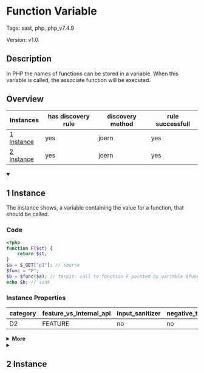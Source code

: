 [//]: # (This file is automatically generated. If you wish to make any changes, please use the JSON files and regenerate this file using the tpframework.)

# Function Variable

Tags: sast, php, php_v7.4.9

Version: v1.0

## Description

In PHP the names of functions can be stored in a variable. When this variable is called, the associate function will be executed.

## Overview

| Instances                 | has discovery rule   | discovery method   | rule successfull   |
|---------------------------|----------------------|--------------------|--------------------|
| [1 Instance](#1-instance) | yes                  | joern              | yes                |
| [2 Instance](#2-instance) | yes                  | joern              | yes                |

<details markdown="1"open>
<summary>

## 1 Instance
</summary>

The instance shows, a variable containing the value for a function, that should be called.

### Code

```PHP
<?php
function F($st) {
    return $st;
}
$a = $_GET["p1"]; // source
$func = "F";
$b = $func($a); // tarpit: call to function F pointed by variable $func
echo $b; // sink
```

### Instance Properties

| category   | feature_vs_internal_api   | input_sanitizer   | negative_test_case   | source_and_sink   |
|------------|---------------------------|-------------------|----------------------|-------------------|
| D2         | FEATURE                   | no                | no                   | no                |

<details markdown="1">
<summary>
<b>More</b></summary>

<details markdown="1">
<summary>

### Compile
</summary>

```bash
$_main:
     ; (lines=10, args=0, vars=3, tmps=6)
     ; (before optimizer)
     ; /.../PHP/76_function_variable/1_instance_76_function_variable/1_instance_76_function_variable.php:1-9
     ; return  [] RANGE[0..0]
0000 T3 = FETCH_R (global) string("_GET")
0001 T4 = FETCH_DIM_R T3 string("p1")
0002 ASSIGN CV0($a) T4
0003 ASSIGN CV1($func) string("F")
0004 INIT_DYNAMIC_CALL 1 CV1($func)
0005 SEND_VAR_EX CV0($a) 1
0006 V7 = DO_FCALL
0007 ASSIGN CV2($b) V7
0008 ECHO CV2($b)
0009 RETURN int(1)

F:
     ; (lines=3, args=1, vars=1, tmps=0)
     ; (before optimizer)
     ; /.../PHP/76_function_variable/1_instance_76_function_variable/1_instance_76_function_variable.php:2-4
     ; return  [] RANGE[0..0]
0000 CV0($st) = RECV 1
0001 RETURN CV0($st)
0002 RETURN null
```

</details>

<details markdown="1">
<summary>

### Discovery
</summary>

Rule identifies an INIT_DYNAMIC_CALL made on a non-literal element

```scala
val x76 = (name, "76_function_variable_iall", cpg.call("INIT_DYNAMIC_CALL").whereNot(_.argument.order(1).isLiteral).location.toJson);
```

| discovery method   | expected accuracy   |
|--------------------|---------------------|
| joern              | Perfect             |

</details>

<details markdown="1"open>
<summary>

### Measurement
</summary>

| Tool        | Comm_1   | Comm_2   | Ground Truth   |
|-------------|----------|----------|----------------|
| 22 May 2023 | no       | yes      | yes            |

</details>

</details>

</details>

<details markdown="1">
<summary>

## 2 Instance
</summary>

This instance takes the function, that should be called as an user defined input. In this case: if the user controlled value is 'F', the script calls the function F.

### Code

```PHP
<?php
function F($st) {
    return $st;
}
$a = $_GET["p1"]; // source
$func = $_GET["p2"];
$b = $func($a); // tarpit: if $_GET["p2"] is F, then call to function F pointed by variable $func
echo $b; // sink
```

### Instance Properties

| category   | feature_vs_internal_api   | input_sanitizer   | negative_test_case   | source_and_sink   |
|------------|---------------------------|-------------------|----------------------|-------------------|
| D4         | FEATURE                   | no                | no                   | no                |

<details markdown="1">
<summary>
<b>More</b></summary>

<details markdown="1">
<summary>

### Compile
</summary>

```bash
$_main:
     ; (lines=12, args=0, vars=3, tmps=8)
     ; (before optimizer)
     ; /.../PHP/76_function_variable/2_instance_76_function_variable/2_instance_76_function_variable.php:1-9
     ; return  [] RANGE[0..0]
0000 T3 = FETCH_R (global) string("_GET")
0001 T4 = FETCH_DIM_R T3 string("p1")
0002 ASSIGN CV0($a) T4
0003 T6 = FETCH_R (global) string("_GET")
0004 T7 = FETCH_DIM_R T6 string("p2")
0005 ASSIGN CV1($func) T7
0006 INIT_DYNAMIC_CALL 1 CV1($func)
0007 SEND_VAR_EX CV0($a) 1
0008 V9 = DO_FCALL
0009 ASSIGN CV2($b) V9
0010 ECHO CV2($b)
0011 RETURN int(1)

F:
     ; (lines=3, args=1, vars=1, tmps=0)
     ; (before optimizer)
     ; /.../PHP/76_function_variable/2_instance_76_function_variable/2_instance_76_function_variable.php:2-4
     ; return  [] RANGE[0..0]
0000 CV0($st) = RECV 1
0001 RETURN CV0($st)
0002 RETURN null
```

</details>

<details markdown="1">
<summary>

### Discovery
</summary>

Rule identifies an INIT_DYNAMIC_CALL made on a non-literal element

```scala
val x76 = (name, "76_function_variable_iall", cpg.call("INIT_DYNAMIC_CALL").whereNot(_.argument.order(1).isLiteral).location.toJson);
```

| discovery method   | expected accuracy   |
|--------------------|---------------------|
| joern              | Perfect             |

</details>

<details markdown="1"open>
<summary>

### Measurement
</summary>

| Tool        | Comm_1   | Comm_2   | Ground Truth   |
|-------------|----------|----------|----------------|
| 22 May 2023 | no       | yes      | yes            |

</details>

</details>

</details>
